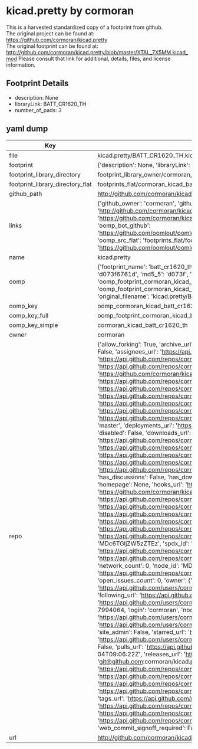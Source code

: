 # kicad.pretty by cormoran  
This is a harvested standardized copy of a footprint from github.  
The original project can be found at:  
https://github.com/cormoran/kicad.pretty  
The original footprint can be found at:
http://github.com/cormoran/kicad.pretty/blob/master/XTAL_7X5MM.kicad_mod
Please consult that link for additional, details, files, and license information.  
## Footprint Details
* description: None  
* libraryLink: BATT_CR1620_TH  
* number_of_pads: 3  
## yaml dump  
| Key | Value |  
| --- | --- |  
| file | kicad.pretty/BATT_CR1620_TH.kicad_mod |  
| footprint | {'description': None, 'libraryLink': 'BATT_CR1620_TH', 'number_of_pads': 3} |  
| footprint_library_directory | footprint_library_owner/cormoran_kicad.pretty |  
| footprint_library_directory_flat | footprints_flat/cormoran_kicad_batt_cr1620_th/working |  
| github_path | http://github.com/cormoran/kicad.pretty/blob/master/BATT_CR1620_TH.kicad_mod |  
| links | {'github_owner': 'cormoran', 'github_repo_name': 'kicad.pretty', 'github_src': 'http://github.com/cormoran/kicad.pretty/blob/master/XTAL_7X5MM.kicad_mod', 'github_src_repo': 'https://github.com/cormoran/kicad.pretty', 'oomp_bot': 'footprints/cormoran_kicad_batt_cr1620_th/working', 'oomp_bot_github': 'https://github.com/oomlout/oomlout_oomp_footprint_bot/tree/main/footprints/cormoran_kicad_batt_cr1620_th/working', 'oomp_src_flat': 'footprints_flat/footprints_flat/cormoran_kicad_batt_cr1620_th/working', 'oomp_src_flat_github': 'https://github.com/oomlout/oomlout_oomp_footprint_src/tree/main/footprints_flat/cormoran_kicad_batt_cr1620_th/working'} |  
| name | kicad.pretty |  
| oomp | {'footprint_name': 'batt_cr1620_th', 'library_name': 'kicad', 'md5': 'd073f6761da56bd97473d4d4f335f43f', 'md5_10': 'd073f6761d', 'md5_5': 'd073f', 'md5_6': 'd073f6', 'oomp_key': 'oomp_cormoran_kicad_batt_cr1620_th', 'oomp_key_extra': 'oomp_footprint_cormoran_kicad_batt_cr1620_th', 'oomp_key_full': 'oomp_footprint_cormoran_kicad_batt_cr1620_th_d073f6', 'oomp_key_simple': 'cormoran_kicad_batt_cr1620_th', 'original_filename': 'kicad.pretty/BATT_CR1620_TH.kicad_mod', 'owner_name': 'cormoran'} |  
| oomp_key | oomp_cormoran_kicad_batt_cr1620_th |  
| oomp_key_full | oomp_footprint_cormoran_kicad_batt_cr1620_th |  
| oomp_key_simple | cormoran_kicad_batt_cr1620_th |  
| owner | cormoran |  
| repo | {'allow_forking': True, 'archive_url': 'https://api.github.com/repos/cormoran/kicad.pretty/{archive_format}{/ref}', 'archived': False, 'assignees_url': 'https://api.github.com/repos/cormoran/kicad.pretty/assignees{/user}', 'blobs_url': 'https://api.github.com/repos/cormoran/kicad.pretty/git/blobs{/sha}', 'branches_url': 'https://api.github.com/repos/cormoran/kicad.pretty/branches{/branch}', 'clone_url': 'https://github.com/cormoran/kicad.pretty.git', 'collaborators_url': 'https://api.github.com/repos/cormoran/kicad.pretty/collaborators{/collaborator}', 'comments_url': 'https://api.github.com/repos/cormoran/kicad.pretty/comments{/number}', 'commits_url': 'https://api.github.com/repos/cormoran/kicad.pretty/commits{/sha}', 'compare_url': 'https://api.github.com/repos/cormoran/kicad.pretty/compare/{base}...{head}', 'contents_url': 'https://api.github.com/repos/cormoran/kicad.pretty/contents/{+path}', 'contributors_url': 'https://api.github.com/repos/cormoran/kicad.pretty/contributors', 'created_at': '2015-09-04T09:06:22Z', 'default_branch': 'master', 'deployments_url': 'https://api.github.com/repos/cormoran/kicad.pretty/deployments', 'description': 'kicad library', 'disabled': False, 'downloads_url': 'https://api.github.com/repos/cormoran/kicad.pretty/downloads', 'events_url': 'https://api.github.com/repos/cormoran/kicad.pretty/events', 'fork': False, 'forks': 0, 'forks_count': 0, 'forks_url': 'https://api.github.com/repos/cormoran/kicad.pretty/forks', 'full_name': 'cormoran/kicad.pretty', 'git_commits_url': 'https://api.github.com/repos/cormoran/kicad.pretty/git/commits{/sha}', 'git_refs_url': 'https://api.github.com/repos/cormoran/kicad.pretty/git/refs{/sha}', 'git_tags_url': 'https://api.github.com/repos/cormoran/kicad.pretty/git/tags{/sha}', 'git_url': 'git://github.com/cormoran/kicad.pretty.git', 'has_discussions': False, 'has_downloads': True, 'has_issues': True, 'has_pages': False, 'has_projects': True, 'has_wiki': True, 'homepage': None, 'hooks_url': 'https://api.github.com/repos/cormoran/kicad.pretty/hooks', 'html_url': 'https://github.com/cormoran/kicad.pretty', 'id': 41906896, 'is_template': False, 'issue_comment_url': 'https://api.github.com/repos/cormoran/kicad.pretty/issues/comments{/number}', 'issue_events_url': 'https://api.github.com/repos/cormoran/kicad.pretty/issues/events{/number}', 'issues_url': 'https://api.github.com/repos/cormoran/kicad.pretty/issues{/number}', 'keys_url': 'https://api.github.com/repos/cormoran/kicad.pretty/keys{/key_id}', 'labels_url': 'https://api.github.com/repos/cormoran/kicad.pretty/labels{/name}', 'language': None, 'languages_url': 'https://api.github.com/repos/cormoran/kicad.pretty/languages', 'license': {'key': 'mit', 'name': 'MIT License', 'node_id': 'MDc6TGljZW5zZTEz', 'spdx_id': 'MIT', 'url': 'https://api.github.com/licenses/mit'}, 'merges_url': 'https://api.github.com/repos/cormoran/kicad.pretty/merges', 'milestones_url': 'https://api.github.com/repos/cormoran/kicad.pretty/milestones{/number}', 'mirror_url': None, 'name': 'kicad.pretty', 'network_count': 0, 'node_id': 'MDEwOlJlcG9zaXRvcnk0MTkwNjg5Ng==', 'notifications_url': 'https://api.github.com/repos/cormoran/kicad.pretty/notifications{?since,all,participating}', 'open_issues': 0, 'open_issues_count': 0, 'owner': {'avatar_url': 'https://avatars.githubusercontent.com/u/7994064?v=4', 'events_url': 'https://api.github.com/users/cormoran/events{/privacy}', 'followers_url': 'https://api.github.com/users/cormoran/followers', 'following_url': 'https://api.github.com/users/cormoran/following{/other_user}', 'gists_url': 'https://api.github.com/users/cormoran/gists{/gist_id}', 'gravatar_id': '', 'html_url': 'https://github.com/cormoran', 'id': 7994064, 'login': 'cormoran', 'node_id': 'MDQ6VXNlcjc5OTQwNjQ=', 'organizations_url': 'https://api.github.com/users/cormoran/orgs', 'received_events_url': 'https://api.github.com/users/cormoran/received_events', 'repos_url': 'https://api.github.com/users/cormoran/repos', 'site_admin': False, 'starred_url': 'https://api.github.com/users/cormoran/starred{/owner}{/repo}', 'subscriptions_url': 'https://api.github.com/users/cormoran/subscriptions', 'type': 'User', 'url': 'https://api.github.com/users/cormoran'}, 'private': False, 'pulls_url': 'https://api.github.com/repos/cormoran/kicad.pretty/pulls{/number}', 'pushed_at': '2015-09-04T09:06:22Z', 'releases_url': 'https://api.github.com/repos/cormoran/kicad.pretty/releases{/id}', 'size': 120, 'ssh_url': 'git@github.com:cormoran/kicad.pretty.git', 'stargazers_count': 0, 'stargazers_url': 'https://api.github.com/repos/cormoran/kicad.pretty/stargazers', 'statuses_url': 'https://api.github.com/repos/cormoran/kicad.pretty/statuses/{sha}', 'subscribers_count': 2, 'subscribers_url': 'https://api.github.com/repos/cormoran/kicad.pretty/subscribers', 'subscription_url': 'https://api.github.com/repos/cormoran/kicad.pretty/subscription', 'svn_url': 'https://github.com/cormoran/kicad.pretty', 'tags_url': 'https://api.github.com/repos/cormoran/kicad.pretty/tags', 'teams_url': 'https://api.github.com/repos/cormoran/kicad.pretty/teams', 'temp_clone_token': None, 'topics': [], 'trees_url': 'https://api.github.com/repos/cormoran/kicad.pretty/git/trees{/sha}', 'updated_at': '2015-09-04T09:06:22Z', 'url': 'https://api.github.com/repos/cormoran/kicad.pretty', 'visibility': 'public', 'watchers': 0, 'watchers_count': 0, 'web_commit_signoff_required': False} |  
| url | http://github.com/cormoran/kicad.pretty |  

